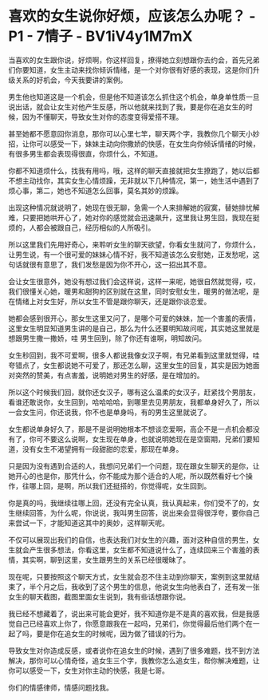 # 喜欢的女生说你好烦，应该怎么办呢？ - P1 - 7情子 - BV1iV4y1M7mX

当喜欢的女生跟你说，好烦啊，你这样回复，撩得她立刻想跟你去约会，首先兄弟们你要知道，女生主动来找你倾诉情绪，是一个对你很有好感的表现，这是你们升级关系的好机会，今天我要讲的案例。

男生他也知道这是一个机会，但是他不知道该怎么抓住这个机会，单身单性质一旦说出话，就会让女生对他产生反感，所以他就来找到了我，要是你在追女生的时候，因为不懂聊天，导致女生对你的态度变得爱搭不理。

甚至她都不愿意回你消息，那你可以心里七竿，聊天两个字，我教你几个聊天小妙招，让你可以感受一下，妹妹主动向你撒娇的快感，在女生向你倾诉情绪的时候，有很多男生都会表现得很直，你烦什么，不知道。

你都不知道烦什么，找我有用吗，哦，这样的聊天直接就把女生撩跑了，她以后都不想主动找你，其实女生心情烦躁，无非就以下几种情况，第一，她生活中遇到了烦心事，第二，她也不知道怎么回事，莫名其妙的烦躁。

出现这种情况就说明了，她现在很无聊，急需一个人来排解她的寂寞，替她排忧解难，只要把她哄开心了，她对你的感觉就会迅速飙升，这里我让男生回，我现在挺烦的，人都会被跟自己，经历相似的人所吸引。

所以这里我们先用好奇心，来聆听女生的聊天欲望，你看女生就问了，你烦什么，让男生说，有一个很可爱的妹妹心情不好，我不知道该怎么安慰她，正发愁呢，这句话就很有意思了，我们发愁是因为你不开心，这一招出其不意。

会让女生很意外，她没有想过我们会这样说，这样一来呢，她很自然就觉得，哎，我们很懂关心她，暖男和甜狗的区别就在这里，同时安慰女生，暖男的做法呢，是在情绪上对女生好，所以女生不管是跟你聊天，还是跟你谈恋爱。

她都会感到很开心，那女生这里又问了，是哪个可爱的妹妹，加一个害羞的表情，这里女生明显知道男生讲的是自己，那么为什么还要明知故问呢，其实她这里就是想跟男生撒一撒娇，哇 男生回到，除了你还有谁啊，明知故问。

女生秒回到，我不可爱啊，很多人都说我像女汉子啊，有兄弟看到这里就觉得，哇 夸错点了，女生都说她不可爱了，那还怎么聊，这里女生的回复，其实是因为她面对突然的赞美，有点害羞，说明她对男生的好感，是在增加的。

所以这个时候我们回，就你还女汉子，哪有这么温柔的女汉子，赶紧找个男朋友，看谁还敢说你，女生回到，哈哈哈哈，到哪里去见男朋友，我都单身好久了，所以一会女生问，你还说我，你不也是单身吗，有的男生这里就说了。

女生都说单身好久了，那是不是说明她根本不想谈恋爱啊，高企不是一点机会都没有了，你可不要这么说啊，女生现在单身，也就说明她现在是空窗期，兄弟们要知道，没有女生不渴望拥有一段甜甜的恋爱，那现在单身。

只是因为没有遇到合适的人，我想问兄弟们一个问题，现在跟女生聊天的是你，让她开心的也是你，那凭什么，你不能成为那个适合的人呢，所以既然看好七个操作，往哪上回，是啊，所以我们还挺搭的，你觉得呢，女生回到。

你是真的吗，我继续往哪上回，还没有完全认真，我认真起来，你们受不了的，女生继续回答，为什么呢，你说说，我叫男生回答，说出来会显得很浮夸，要你自己来尝试一下，才能知道这其中的奥妙，这样聊天呢。

不仅可以展现出我们的自信，也表达我们对女生的兴趣，面对这种自信的男生，女生就会产生很多想法，你看这里，女生都不知道说什么了，连续回来三个害羞的表情，其实啊，聊到这里，女生跟男生的关系已经很暧昧了。

现在呢，只要按照这个聊天方式，女生就会忍不住主动到你聊天，案例到这里就结束了，半个月之后，我收到了这个男生的信息，他说女生向他表白了，还有发一张女生的聊天截图，截图里面女生说到，我有些话想跟你说。

我已经不想藏着了，说出来可能会更好，我不知道你是不是真的喜欢我，但是我感觉自己已经喜欢上你了，你愿意跟我在一起吗，兄弟们，你觉得最后他们两个在一起了吗，要是你在追女生的时候呢，因为做了错误的行为。

导致女生对你造成反感，或者说你在追女生的时候，遇到了很多难题，找不到方法解决，那你可以心情奇怪，追女生三个字，我教你怎么追女生，帮你解决难题，让你可以感受一下，女生对你主动的快感，我是七哥。

你们的情感律师，情感问题找我。